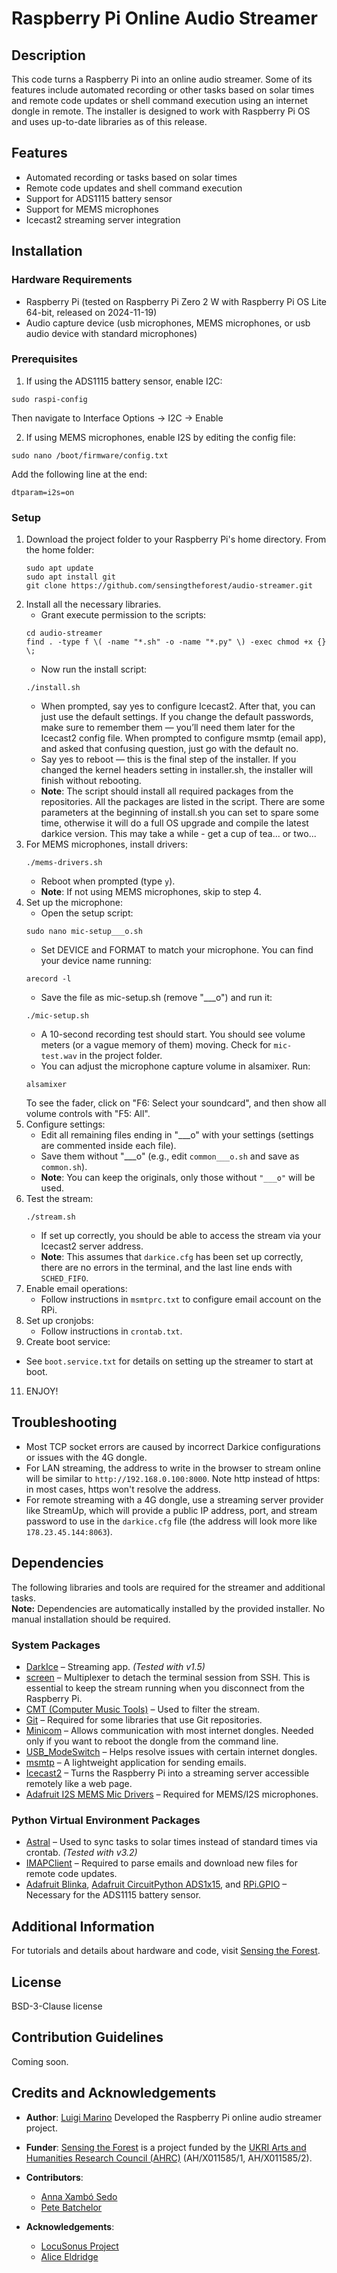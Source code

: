 # Raspberry Pi Online Audio Streamer

## Description

This code turns a Raspberry Pi into an online audio streamer. Some of its features include automated recording or other tasks based on solar times and remote code updates or shell command execution using an internet dongle in remote. The installer is designed to work with Raspberry Pi OS and uses up-to-date libraries as of this release.

## Features

* Automated recording or tasks based on solar times
* Remote code updates and shell command execution
* Support for ADS1115 battery sensor
* Support for MEMS microphones
* Icecast2 streaming server integration

## Installation

### Hardware Requirements

* Raspberry Pi (tested on Raspberry Pi Zero 2 W with Raspberry Pi OS Lite 64-bit, released on 2024-11-19)
* Audio capture device (usb microphones, MEMS microphones, or usb audio device with standard microphones)

### Prerequisites

1. If using the ADS1115 battery sensor, enable I2C:

```
sudo raspi-config 
```
Then navigate to Interface Options → I2C → Enable

2. If using MEMS microphones, enable I2S by editing the config file:
```
sudo nano /boot/firmware/config.txt
```
Add the following line at the end:
```
dtparam=i2s=on
```
### Setup

1. Download the project folder to your Raspberry Pi's home directory. From the home folder:
   ```
   sudo apt update
   sudo apt install git
   git clone https://github.com/sensingtheforest/audio-streamer.git
   ```
2. Install all the necessary libraries.
   * Grant execute permission to the scripts:
   ```
   cd audio-streamer
   find . -type f \( -name "*.sh" -o -name "*.py" \) -exec chmod +x {} \;
   ```
   * Now run the install script:
   ```
   ./install.sh
   ```
   * When prompted, say yes to configure Icecast2. After that, you can just use the default settings. If you change the default passwords, make sure to remember them — you’ll need them later for the Icecast2 config file. When prompted to configure msmtp (email app), and asked that confusing question, just go with the default no.
   * Say yes to reboot — this is the final step of the installer. If you changed the kernel headers setting in installer.sh, the installer will finish without rebooting.
   * **Note**: The script should install all required packages from the repositories. All the packages are listed in the script. There are some parameters at the beginning of install.sh   you can set to spare some time, otherwise it will do a full OS upgrade and compile the latest darkice version. This may take a while - get a cup of tea... or two... 
4. For MEMS microphones, install drivers:
   ```
   ./mems-drivers.sh
   ```
   * Reboot when prompted (type `y`).
   * **Note**: If not using MEMS microphones, skip to step 4. 
5. Set up the microphone:
   * Open the setup script:
   ```
   sudo nano mic-setup___o.sh
   ```
   * Set DEVICE and FORMAT to match your microphone. You can find your device name running:
   ```
   arecord -l
   ```
   * Save the file as mic-setup.sh (remove "___o") and run it:
   ```
   ./mic-setup.sh
   ```
   * A 10-second recording test should start. You should see volume meters (or a vague memory of them) moving. Check for `mic-test.wav` in the project folder.
   * You can adjust the microphone capture volume in alsamixer. Run:
   ```
   alsamixer
   ```
   To see the fader, click on "F6: Select your soundcard", and then show all volume controls with "F5: All".
6. Configure settings:
   * Edit all remaining files ending in "___o" with your settings (settings are commented inside each file).
   * Save them without "___o" (e.g., edit `common___o.sh` and save as `common.sh`).
   * **Note**: You can keep the originals, only those without `"___o"` will be used.
7. Test the stream:
   ```
   ./stream.sh
   ```
   * If set up correctly, you should be able to access the stream via your Icecast2 server address.
   * **Note**: This assumes that `darkice.cfg` has been set up correctly, there are no errors in the terminal, and the last line ends with `SCHED_FIFO`.
8. Enable email operations:
   * Follow instructions in `msmtprc.txt` to configure email account on the RPi.
9. Set up cronjobs:
   * Follow instructions in `crontab.txt`. 
10. Create boot service:
   * See `boot.service.txt` for details on setting up the streamer to start at boot.
11. ENJOY!

## Troubleshooting

* Most TCP socket errors are caused by incorrect Darkice configurations or issues with the 4G dongle.
* For LAN streaming, the address to write in the browser to stream online will be similar to `http://192.168.0.100:8000`. Note http instead of https: in most cases, https won't resolve the address.
* For remote streaming with a 4G dongle, use a streaming server provider like StreamUp, which will provide a public IP address, port, and stream password to use in the `darkice.cfg` file (the address will look more like `178.23.45.144:8063`).

## Dependencies

The following libraries and tools are required for the streamer and additional tasks.  
**Note:** Dependencies are automatically installed by the provided installer. No manual installation should be required.  


### System Packages
- [DarkIce](http://www.darkice.org/) – Streaming app. *(Tested with v1.5)*  
- [screen](https://www.gnu.org/software/screen/) – Multiplexer to detach the terminal session from SSH. This is essential to keep the stream running when you disconnect from the Raspberry Pi.  
- [CMT (Computer Music Tools)](https://packages.debian.org/sid/cmt) – Used to filter the stream.  
- [Git](https://git-scm.com/) – Required for some libraries that use Git repositories.  
- [Minicom](https://linux.die.net/man/1/minicom) – Allows communication with most internet dongles. Needed only if you want to reboot the dongle from the command line.  
- [USB_ModeSwitch](http://www.draisberghof.de/usb_modeswitch/) – Helps resolve issues with certain internet dongles.  
- [msmtp](https://marlam.de/msmtp/) – A lightweight application for sending emails.  
- [Icecast2](https://icecast.org/) – Turns the Raspberry Pi into a streaming server accessible remotely like a web page.  
- [Adafruit I2S MEMS Mic Drivers](https://github.com/adafruit/Raspberry-Pi-Installer-Scripts/tree/main/i2s_mic_module) – Required for MEMS/I2S microphones.

### Python Virtual Environment Packages  
- [Astral](https://pypi.org/project/astral/) – Used to sync tasks to solar times instead of standard times via crontab. *(Tested with v3.2)*  
- [IMAPClient](https://pypi.org/project/IMAPClient/) – Required to parse emails and download new files for remote code updates.  
- [Adafruit Blinka](https://github.com/adafruit/Adafruit_Blinka), [Adafruit CircuitPython ADS1x15](https://github.com/adafruit/Adafruit_CircuitPython_ADS1x15), and [RPi.GPIO](https://pypi.org/project/RPi.GPIO/) – Necessary for the ADS1115 battery sensor.  



## Additional Information

For tutorials and details about hardware and code, visit [Sensing the Forest](https://sensingtheforest.github.io).

## License

BSD-3-Clause license

## Contribution Guidelines

Coming soon.

## Credits and Acknowledgements

* **Author**: [Luigi Marino](https://github.com/luigimarino)
Developed the Raspberry Pi online audio streamer project.

* **Funder**:
[Sensing the Forest](https://sensingtheforest.github.io/) is a project funded by the [UKRI Arts and Humanities Research Council (AHRC)](https://www.ukri.org/councils/ahrc/) (AH/X011585/1, AH/X011585/2).

* **Contributors**:
  - [Anna Xambó Sedo](https://github.com/axambo) 
  - [Pete Batchelor](https://peterb.dmu.ac.uk/)

* **Acknowledgements**:
  - [LocuSonus Project](https://locusonus.org)
  - [Alice Eldridge](https://profiles.sussex.ac.uk/p127749-alice-eldridge)
